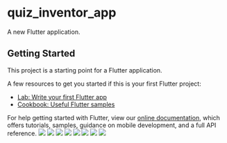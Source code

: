 # quiz_inventor_app

A new Flutter application.

## Getting Started

This project is a starting point for a Flutter application.

A few resources to get you started if this is your first Flutter project:

- [Lab: Write your first Flutter app](https://flutter.dev/docs/get-started/codelab)
- [Cookbook: Useful Flutter samples](https://flutter.dev/docs/cookbook)

For help getting started with Flutter, view our
[online documentation](https://flutter.dev/docs), which offers tutorials,
samples, guidance on mobile development, and a full API reference.
![](screenshot/1.png) ![](screenshot/2.png) ![](screenshot/3.png) ![](screenshot/4.png) ![](screenshot/5.png) ![](screenshot/6.png) ![](screenshot/7.png) ![](screenshot/8.png)
